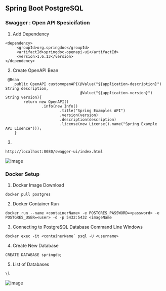 ## Spring Boot PostgreSQL

### Swagger : Open API Spesicifation 

1. Add Dependency

```
<dependency>
     <groupId>org.springdoc</groupId>
     <artifactId>springdoc-openapi-ui</artifactId>
     <version>1.6.13</version>
</dependency>
```
2. Create OpenAPI Bean

```
 @Bean
    public OpenAPI customopenAPI(@Value("${application-description}") String description,
                                 @Value("${application-version}") String version){
        return new OpenAPI()
                .info(new Info()
                        .title("Spring Examples API")
                        .version(version)
                        .description(description)
                        .license(new License().name("Spring Example API Lisence")));
    }
```

3.
```
http://localhost:8080/swagger-ui/index.html
```

![image](https://user-images.githubusercontent.com/78444522/204109195-315a74bc-3096-40da-afc9-483f062014a6.png)


### Docker Setup

1.  Docker Image Download

```
docker pull postgres
```

2. Docker Container Run

```
docker run --name <containerName> -e POSTGRES_PASSWORD=<password> -e POSTGRES_USER=<user> -d -p 5432:5432 <imageName
```

3. Connecting to PostgreSQL Database Command Line Windows

```
docker exec -it <containerName` psql -U <username>
```

4. Create New Database


```
CREATE DATABASE springdb;
```

5. List of Databases

```
\l
```
![image](https://user-images.githubusercontent.com/78444522/204109226-8855949f-7114-4dac-9f4d-9f8558d58eb1.png)


